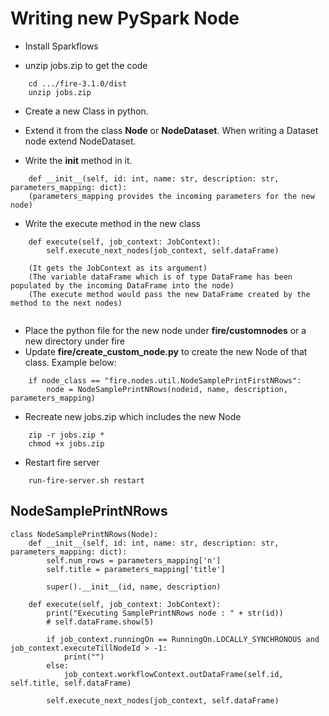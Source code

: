 # Writing new PySpark Node

- Install Sparkflows

- unzip jobs.zip to get the code
```
    cd .../fire-3.1.0/dist
    unzip jobs.zip
```    

- Create a new Class in python.
- Extend it from the class **Node** or **NodeDataset**. When writing a Dataset node extend NodeDataset.

- Write the __init__ method in it.
```
    def __init__(self, id: int, name: str, description: str, parameters_mapping: dict):
    (parameters_mapping provides the incoming parameters for the new node)
```
- Write the execute method in the new class
```
    def execute(self, job_context: JobContext):
        self.execute_next_nodes(job_context, self.dataFrame)
        
    (It gets the JobContext as its argument)
    (The variable dataFrame which is of type DataFrame has been populated by the incoming DataFrame into the node)
    (The execute method would pass the new DataFrame created by the method to the next nodes)
    
```

- Place the python file for the new node under **fire/customnodes** or a new directory under fire
- Update **fire/create_custom_node.py** to create the new Node of that class. Example below:
```
    if node_class == "fire.nodes.util.NodeSamplePrintFirstNRows":
        node = NodeSamplePrintNRows(nodeid, name, description, parameters_mapping)
```
- Recreate new jobs.zip which includes the new Node
```
    zip -r jobs.zip *
    chmod +x jobs.zip
```
- Restart fire server
```
    run-fire-server.sh restart
```

## NodeSamplePrintNRows

```
class NodeSamplePrintNRows(Node):
    def __init__(self, id: int, name: str, description: str, parameters_mapping: dict):
        self.num_rows = parameters_mapping['n']
        self.title = parameters_mapping['title']

        super().__init__(id, name, description)

    def execute(self, job_context: JobContext):
        print("Executing SamplePrintNRows node : " + str(id))
        # self.dataFrame.show(5)

        if job_context.runningOn == RunningOn.LOCALLY_SYNCHRONOUS and job_context.executeTillNodeId > -1:
            print("")
        else:
            job_context.workflowContext.outDataFrame(self.id, self.title, self.dataFrame)

        self.execute_next_nodes(job_context, self.dataFrame)

```


